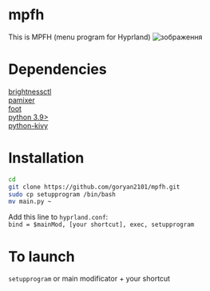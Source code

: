 # mpfh
This is MPFH (menu program for Hyprland)
![зображення](https://github.com/goryan2101/mpfh/assets/153424343/7fa4e517-2608-4094-98f8-be215a281272)


# Dependencies
[brightnessctl](https://github.com/Hummer12007/brightnessctl) \
[pamixer](https://github.com/cdemoulins/pamixer)\
[foot](https://codeberg.org/dnkl/foot) \
[python 3.9>](https://python.org)\
[python-kivy](https://kivy.org)


# Installation
```bash
cd
git clone https://github.com/goryan2101/mpfh.git
sudo cp setupprogram /bin/bash
mv main.py ~
```
Add this line to `hyprland.conf`:\
`bind = $mainMod, [your shortcut], exec, setupprogram`
# To launch
`setupprogram` or main modificator + your shortcut
